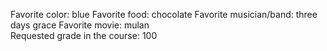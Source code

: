 Favorite color: blue
Favorite food: chocolate
Favorite musician/band: three days grace
Favorite movie: mulan	
Requested grade in the course: 100
